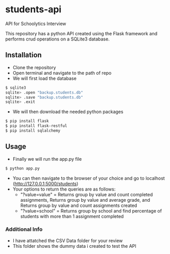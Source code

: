 # students-api
API for Schoolytics Interview

This repository has a python API created using the Flask framework and performs crud operations on a SQLite3 database.

## Installation
  - Clone the repository
  - Open terminal and navigate to the path of repo
  - We will first load the database
```bash
$ sqlite3
sqlite> .open "backup.students.db"
sqlite> .save "backup.students.db"
sqlite> .exit
```
  - We will then download the needed python packages
```bash
$ pip install flask
$ pip install flask-restful
$ pip install sqlalchemy
```

## Usage
  - Finally we will run the app.py file
```bash
$ python app.py
```
  - You can then navigate to the browser of your choice and go to localhost (http://127.0.0.1:5000/students)
  - Your options to return the queries are as follows:
     - "?value=value" = Returns group by value and count completed assignments, Returns group by value and average grade, and Returns group by value and count assignments created
     - "?value=school" = Returns group by school and find percentage of students with more than 1 assignment completed

### Additional Info

  - I have attatched the CSV Data folder for your review
  - This folder shows the dummy data i created to test the API
